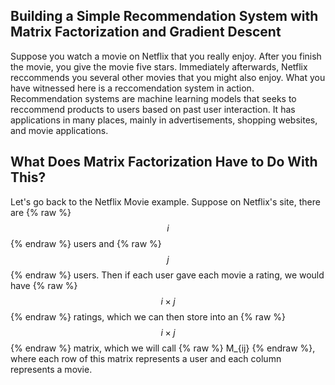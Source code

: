 <script src="https://polyfill.io/v3/polyfill.min.js?features=es6"></script>
<script id="MathJax-script" async src="https://cdn.jsdelivr.net/npm/mathjax@3/es5/tex

---
layout: post
title: "Building a Simple Recommendation System with Matrix Factorization and Gradient Descent"
author: David Mao
---

-mml-chtml.js"></script>

## Building a Simple Recommendation System with Matrix Factorization and Gradient Descent

Suppose you watch a movie on Netflix that you really enjoy. After you finish the movie, you give the movie five stars. Immediately afterwards, Netflix reccommends you several other movies that you might also enjoy. What you have witnessed here is a reccomendation system in action. Recommendation systems are machine learning models that seeks to reccommend products to users based on past user interaction. It has applications in many places, mainly in advertisements, shopping websites, and movie applications.

## What Does Matrix Factorization Have to Do With This?

Let's go back to the Netflix Movie example. Suppose on Netflix's site, there are {% raw %} $$i$$  {% endraw %} users and {% raw %}  $$j$$  {% endraw %} users. Then if each user gave each movie a rating, we would have {% raw %} $$i \times j$$  {% endraw %} ratings, which we can then store into an {% raw %} $$i \times j$$  {% endraw %} matrix, which we will call {% raw %} M_{ij}  {% endraw %}, where each row of this matrix represents a user and each column represents a movie.